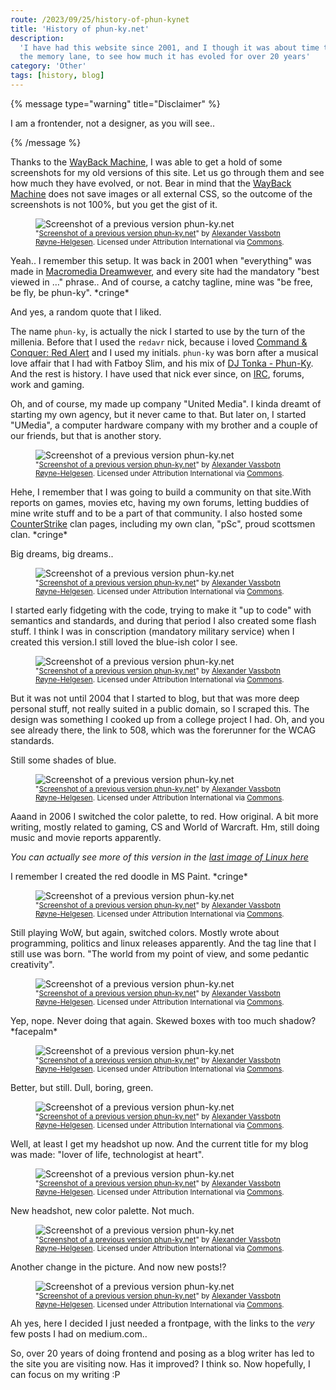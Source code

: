 ```yaml
---
route: /2023/09/25/history-of-phun-kynet
title: 'History of phun-ky.net'
description:
  'I have had this website since 2001, and I though it was about time to go down
  the memory lane, to see how much it has evoled for over 20 years'
category: 'Other'
tags: [history, blog]
---
```



{% message type="warning" title="Disclaimer" %}

I am a frontender, not a designer, as you will see..

{% /message %}

Thanks to the [WayBack Machine](https://archive.org/web/), I was able to get a
hold of some screenshots for my old versions of this site. Let us go through
them and see how much they have evolved, or not. Bear in mind that the
[WayBack Machine](https://archive.org/web/) does not save images or all external
CSS, so the outcome of the screenshots is not 100%, but you get the gist of it.

<figure class="ph">
  <img loading="lazy" title="Screenshot of a previous version phun-ky.net" alt="Screenshot of a previous version phun-ky.net" src="/img/blog/history-of-phun-ky-01.webp" class="ph"/>
  <figcaption class="ph">
    <small class="ph">
      "<a class="ph" target="_blank" rel="noopener noreferrer" href="/img/blog/history-of-phun-ky-01.webp">Screenshot of a previous version phun-ky.net</a>" by <a class="ph" href="https://phun-ky.net" title="en:Alexander Vassbotn Røyne-Helgesen">Alexander Vassbotn Røyne-Helgesen</a>. Licensed under Attribution International via <a class="ph" href="http://creativecommons.org/licenses/by/4.0/">Commons</a>.
    </small>
  </figcaption>
</figure>

Yeah.. I remember this setup. It was back in 2001 when "everything" was made in
[Macromedia Dreamwever](https://www.webdesignmuseum.org/old-software/html-editors/macromedia-dreamweaver-1-2),
and every site had the mandatory "best viewed in …" phrase.. And of course, a
catchy tagline, mine was "be free, be fly, be phun-ky". \*cringe\*

And yes, a random quote that I liked.

The name `phun-ky`, is actually the nick I started to use by the turn of the
millenia. Before that I used the `redavr` nick, because i loved
[Command & Conquer: Red Alert](https://en.wikipedia.org/wiki/Command_%26_Conquer:_Red_Alert)
and I used my initials. `phun-ky` was born after a musical love affair that I
had with Fatboy Slim, and his mix of
[DJ Tonka - Phun-Ky](https://www.discogs.com/release/11632-DJ-Tonka-Phun-Ky).
And the rest is history. I have used that nick ever since, on
[IRC](https://en.wikipedia.org/wiki/Internet_Relay_Chat), forums, work and
gaming.

Oh, and of course, my made up company "United Media". I kinda dreamt of starting
my own agency, but it never came to that. But later on, I started "UMedia", a
computer hardware company with my brother and a couple of our friends, but that
is another story.

<figure class="ph">
  <img loading="lazy" title="Screenshot of a previous version phun-ky.net" alt="Screenshot of a previous version phun-ky.net" src="/img/blog/history-of-phun-ky-02.webp" class="ph"/>
  <figcaption class="ph">
    <small class="ph">
      "<a class="ph" target="_blank" rel="noopener noreferrer" href="/img/blog/history-of-phun-ky-02.webp">Screenshot of a previous version phun-ky.net</a>" by <a class="ph" href="https://phun-ky.net" title="en:Alexander Vassbotn Røyne-Helgesen">Alexander Vassbotn Røyne-Helgesen</a>. Licensed under Attribution International via <a class="ph" href="http://creativecommons.org/licenses/by/4.0/">Commons</a>.
    </small>
  </figcaption>
</figure>

Hehe, I remember that I was going to build a community on that site.With reports
on games, movies etc, having my own forums, letting buddies of mine write stuff
and to be a part of that community. I also hosted some
[CounterStrike](<https://en.wikipedia.org/wiki/Counter-Strike_(video_game)>)
clan pages, including my own clan, "pSc", proud scottsmen clan. \*cringe\*

Big dreams, big dreams..

<figure class="ph">
  <img loading="lazy" title="Screenshot of a previous version phun-ky.net" alt="Screenshot of a previous version phun-ky.net" src="/img/blog/history-of-phun-ky-03.webp" class="ph"/>
  <figcaption class="ph">
    <small class="ph">
      "<a class="ph" target="_blank" rel="noopener noreferrer" href="/img/blog/history-of-phun-ky-03.webp">Screenshot of a previous version phun-ky.net</a>" by <a class="ph" href="https://phun-ky.net" title="en:Alexander Vassbotn Røyne-Helgesen">Alexander Vassbotn Røyne-Helgesen</a>. Licensed under Attribution International via <a class="ph" href="http://creativecommons.org/licenses/by/4.0/">Commons</a>.
    </small>
  </figcaption>
</figure>

I started early fidgeting with the code, trying to make it "up to code" with
semantics and standards, and during that period I also created some flash stuff.
I think I was in conscription (mandatory military service) when I created this
version.I still loved the blue-ish color I see.

<figure class="ph">
  <img loading="lazy" title="Screenshot of a previous version phun-ky.net" alt="Screenshot of a previous version phun-ky.net" src="/img/blog/history-of-phun-ky-04.webp" class="ph"/>
  <figcaption class="ph">
    <small class="ph">
      "<a class="ph" target="_blank" rel="noopener noreferrer" href="/img/blog/history-of-phun-ky-04.webp">Screenshot of a previous version phun-ky.net</a>" by <a class="ph" href="https://phun-ky.net" title="en:Alexander Vassbotn Røyne-Helgesen">Alexander Vassbotn Røyne-Helgesen</a>. Licensed under Attribution International via <a class="ph" href="http://creativecommons.org/licenses/by/4.0/">Commons</a>.
    </small>
  </figcaption>
</figure>

But it was not until 2004 that I started to blog, but that was more deep
personal stuff, not really suited in a public domain, so I scraped this. The
design was something I cooked up from a college project I had. Oh, and you see
already there, the link to 508, which was the forerunner for the WCAG standards.

Still some shades of blue.

<figure class="ph">
  <img loading="lazy" title="Screenshot of a previous version phun-ky.net" alt="Screenshot of a previous version phun-ky.net" src="/img/blog/history-of-phun-ky-05.webp" class="ph"/>
  <figcaption class="ph">
    <small class="ph">
      "<a class="ph" target="_blank" rel="noopener noreferrer" href="/img/blog/history-of-phun-ky-05.webp">Screenshot of a previous version phun-ky.net</a>" by <a class="ph" href="https://phun-ky.net" title="en:Alexander Vassbotn Røyne-Helgesen">Alexander Vassbotn Røyne-Helgesen</a>. Licensed under Attribution International via <a class="ph" href="http://creativecommons.org/licenses/by/4.0/">Commons</a>.
    </small>
  </figcaption>
</figure>

Aaand in 2006 I switched the color palette, to red. How original. A bit more
writing, mostly related to gaming, CS and World of Warcraft. Hm, still doing
music and movie reports apparently.

_You can actually see more of this version in the
[last image of Linux here](/2006/08/09/got-a-new-cat-linux)_

I remember I created the red doodle in MS Paint. \*cringe\*

<figure class="ph">
  <img loading="lazy" title="Screenshot of a previous version phun-ky.net" alt="Screenshot of a previous version phun-ky.net" src="/img/blog/history-of-phun-ky-06.webp" class="ph"/>
  <figcaption class="ph">
    <small class="ph">
      "<a class="ph" target="_blank" rel="noopener noreferrer" href="/img/blog/history-of-phun-ky-06.webp">Screenshot of a previous version phun-ky.net</a>" by <a class="ph" href="https://phun-ky.net" title="en:Alexander Vassbotn Røyne-Helgesen">Alexander Vassbotn Røyne-Helgesen</a>. Licensed under Attribution International via <a class="ph" href="http://creativecommons.org/licenses/by/4.0/">Commons</a>.
    </small>
  </figcaption>
</figure>

Still playing WoW, but again, switched colors. Mostly wrote about programming,
politics and linux releases apparently. And the tag line that I still use was
born. "The world from my point of view, and some pedantic creativity".

<figure class="ph">
  <img loading="lazy" title="Screenshot of a previous version phun-ky.net" alt="Screenshot of a previous version phun-ky.net" src="/img/blog/history-of-phun-ky-07.webp" class="ph"/>
  <figcaption class="ph">
    <small class="ph">
      "<a class="ph" target="_blank" rel="noopener noreferrer" href="/img/blog/history-of-phun-ky-07.webp">Screenshot of a previous version phun-ky.net</a>" by <a class="ph" href="https://phun-ky.net" title="en:Alexander Vassbotn Røyne-Helgesen">Alexander Vassbotn Røyne-Helgesen</a>. Licensed under Attribution International via <a class="ph" href="http://creativecommons.org/licenses/by/4.0/">Commons</a>.
    </small>
  </figcaption>
</figure>

Yep, nope. Never doing that again. Skewed boxes with too much shadow?
\*facepalm\*

<figure class="ph">
  <img loading="lazy" title="Screenshot of a previous version phun-ky.net" alt="Screenshot of a previous version phun-ky.net" src="/img/blog/history-of-phun-ky-08.webp" class="ph"/>
  <figcaption class="ph">
    <small class="ph">
      "<a class="ph" target="_blank" rel="noopener noreferrer" href="/img/blog/history-of-phun-ky-08.webp">Screenshot of a previous version phun-ky.net</a>" by <a class="ph" href="https://phun-ky.net" title="en:Alexander Vassbotn Røyne-Helgesen">Alexander Vassbotn Røyne-Helgesen</a>. Licensed under Attribution International via <a class="ph" href="http://creativecommons.org/licenses/by/4.0/">Commons</a>.
    </small>
  </figcaption>
</figure>

Better, but still. Dull, boring, green.

<figure class="ph">
  <img loading="lazy" title="Screenshot of a previous version phun-ky.net" alt="Screenshot of a previous version phun-ky.net" src="/img/blog/history-of-phun-ky-09.webp" class="ph"/>
  <figcaption class="ph">
    <small class="ph">
      "<a class="ph" target="_blank" rel="noopener noreferrer" href="/img/blog/history-of-phun-ky-09.webp">Screenshot of a previous version phun-ky.net</a>" by <a class="ph" href="https://phun-ky.net" title="en:Alexander Vassbotn Røyne-Helgesen">Alexander Vassbotn Røyne-Helgesen</a>. Licensed under Attribution International via <a class="ph" href="http://creativecommons.org/licenses/by/4.0/">Commons</a>.
    </small>
  </figcaption>
</figure>

Well, at least I get my headshot up now. And the current title for my blog was
made: "lover of life, technologist at heart".

<figure class="ph">
  <img loading="lazy" title="Screenshot of a previous version phun-ky.net" alt="Screenshot of a previous version phun-ky.net" src="/img/blog/history-of-phun-ky-10.webp" class="ph"/>
  <figcaption class="ph">
    <small class="ph">
      "<a class="ph" target="_blank" rel="noopener noreferrer" href="/img/blog/history-of-phun-ky-10.webp">Screenshot of a previous version phun-ky.net</a>" by <a class="ph" href="https://phun-ky.net" title="en:Alexander Vassbotn Røyne-Helgesen">Alexander Vassbotn Røyne-Helgesen</a>. Licensed under Attribution International via <a class="ph" href="http://creativecommons.org/licenses/by/4.0/">Commons</a>.
    </small>
  </figcaption>
</figure>

New headshot, new color palette. Not much.

<figure class="ph">
  <img loading="lazy" title="Screenshot of a previous version phun-ky.net" alt="Screenshot of a previous version phun-ky.net" src="/img/blog/history-of-phun-ky-11.webp" class="ph"/>
  <figcaption class="ph">
    <small class="ph">
      "<a class="ph" target="_blank" rel="noopener noreferrer" href="/img/blog/history-of-phun-ky-11.webp">Screenshot of a previous version phun-ky.net</a>" by <a class="ph" href="https://phun-ky.net" title="en:Alexander Vassbotn Røyne-Helgesen">Alexander Vassbotn Røyne-Helgesen</a>. Licensed under Attribution International via <a class="ph" href="http://creativecommons.org/licenses/by/4.0/">Commons</a>.
    </small>
  </figcaption>
</figure>

Another change in the picture. And now new posts!?

<figure class="ph">
  <img loading="lazy" title="Screenshot of a previous version phun-ky.net" alt="Screenshot of a previous version phun-ky.net" src="/img/blog/history-of-phun-ky-12.webp" class="ph"/>
  <figcaption class="ph">
    <small class="ph">
      "<a class="ph" target="_blank" rel="noopener noreferrer" href="/img/blog/history-of-phun-ky-12.webp">Screenshot of a previous version phun-ky.net</a>" by <a class="ph" href="https://phun-ky.net" title="en:Alexander Vassbotn Røyne-Helgesen">Alexander Vassbotn Røyne-Helgesen</a>. Licensed under Attribution International via <a class="ph" href="http://creativecommons.org/licenses/by/4.0/">Commons</a>.
    </small>
  </figcaption>
</figure>

Ah yes, here I decided I just needed a frontpage, with the links to the _very_
few posts I had on medium.com..

So, over 20 years of doing frontend and posing as a blog writer has led to the
site you are visiting now. Has it improved? I think so. Now hopefully, I can
focus on my writing :P
